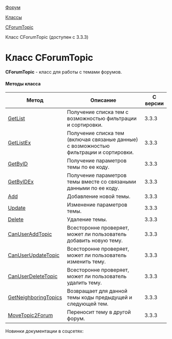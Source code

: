 [Форум](/api_help/forum/index.php)

[Классы](/api_help/forum/developer/index.php)

[CForumTopic](/api_help/forum/developer/cforumtopic/index.php)

Класс CForumTopic (доступен с 3.3.3)

Класс CForumTopic
=================

**CForumTopic** - класс для работы с темами форумов.

#### Методы класса

| Метод | Описание | C версии |
| --- | --- | --- |
| [GetList](/api_help/forum/developer/cforumtopic/getlist.php) | Получение списка тем с возможностью фильтрации и сортировки. | 3.3.3 |
| [GetListEx](/api_help/forum/developer/cforumtopic/getlistex.php) | Получение списка тем (включая связаные данные) с возможностью фильтрации и сортировки. | 3.3.3 |
| [GetByID](/api_help/forum/developer/cforumtopic/getbyid.php) | Получение параметров темы по ее коду. | 3.3.3 |
| [GetByIDEx](/api_help/forum/developer/cforumtopic/getbyidex.php) | Получение параметров темы вместе со связаными данными по ее коду. | 3.3.3 |
| [Add](/api_help/forum/developer/cforumtopic/add.php) | Добавление новой темы. | 3.3.3 |
| [Update](/api_help/forum/developer/cforumtopic/update.php) | Изменение параметров темы. | 3.3.3 |
| [Delete](/api_help/forum/developer/cforumtopic/delete.php) | Удаление темы. | 3.3.3 |
| [CanUserAddTopic](/api_help/forum/developer/cforumtopic/canuseraddtopic.php) | Всесторонне проверяет, может ли пользователь добавить новую тему. | 3.3.3 |
| [CanUserUpdateTopic](/api_help/forum/developer/cforumtopic/canuserupdatetopic.php) | Всесторонне проверяет, может ли пользователь изменить тему. | 3.3.3 |
| [CanUserDeleteTopic](/api_help/forum/developer/cforumtopic/canuserdeletetopic.php) | Всесторонне проверяет, может ли пользователь удалить тему. | 3.3.3 |
| [GetNeighboringTopics](/api_help/forum/developer/cforumtopic/cforumtopic.getneighboringtopics.php) | Возвращает для данной темы коды предыдущей и следующей тем. | 3.3.3 |
| [MoveTopic2Forum](/api_help/forum/developer/cforumtopic/cforumtopic.movetopic2forum.php) | Переносит тему в другой форум. | 3.3.3 |

Новинки документации в соцсетях: